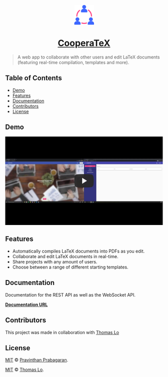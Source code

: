 <p align="center">
  <a href="https://cooperatex.me">
    <img src="src/favicon.png" alt="CooperaTeX" width="12.5%" height="12.5%" />
  </a>
</p>

<h1 align="center">
  <a href="https://cooperatex.me">CooperaTeX</a>
</h1>

> A web app to collaborate with other users and edit LaTeX documents (featuring real-time compilation, templates and more).

<h2>Table of Contents</h2>

- [Demo](#demo)
- [Features](#features)
- [Documentation](#documentation)
- [Contributors](#contributors)
- [License](#license)

## Demo

[![CooperaTeX Demo](demo-thumbnail.jpg)](https://youtu.be/YQSpjoTv2oI "CooperaTeX Demo")

## Features

- Automatically compiles LaTeX documents into PDFs as you edit.
- Collaborate and edit LaTeX documents in real-time.
- Share projects with any amount of users.
- Choose between a range of different starting templates.

## Documentation

Documentation for the REST API as well as the WebSocket API.

[**Documentation URL**](https://github.com/pravinthan/cooperatex/wiki/Documentation)

## Contributors

This project was made in collaboration with [Thomas Lo](https://github.com/tommy-lo)

## License

[MIT](./LICENSE) &copy; [Pravinthan Prabagaran](https://pravinthan.com).

[MIT](./LICENSE) &copy; [Thomas Lo](https://github.com/tommy-lo).
